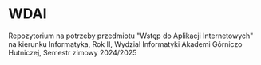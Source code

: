 # WDAI
Repozytorium na potrzeby przedmiotu "Wstęp do Aplikacji Internetowych" na kierunku Informatyka, Rok II, Wydział Informatyki Akademi Górniczo Hutniczej, Semestr zimowy 2024/2025
